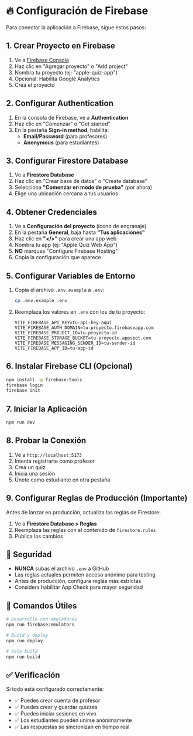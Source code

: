 # 🔥 Configuración de Firebase

Para conectar la aplicación a Firebase, sigue estos pasos:

## 1. Crear Proyecto en Firebase

1. Ve a [Firebase Console](https://console.firebase.google.com/)
2. Haz clic en "Agregar proyecto" o "Add project"
3. Nombra tu proyecto (ej: "apple-quiz-app")
4. Opcional: Habilita Google Analytics
5. Crea el proyecto

## 2. Configurar Authentication

1. En la consola de Firebase, ve a **Authentication**
2. Haz clic en "Comenzar" o "Get started"
3. En la pestaña **Sign-in method**, habilita:
   - **Email/Password** (para profesores)
   - **Anonymous** (para estudiantes)

## 3. Configurar Firestore Database

1. Ve a **Firestore Database**
2. Haz clic en "Crear base de datos" o "Create database"
3. Selecciona **"Comenzar en modo de prueba"** (por ahora)
4. Elige una ubicación cercana a tus usuarios

## 4. Obtener Credenciales

1. Ve a **Configuración del proyecto** (ícono de engranaje)
2. En la pestaña **General**, baja hasta **"Tus aplicaciones"**
3. Haz clic en **"</>"** para crear una app web
4. Nombra tu app (ej: "Apple Quiz Web App")
5. **NO** marques "Configure Firebase Hosting"
6. Copia la configuración que aparece

## 5. Configurar Variables de Entorno

1. Copia el archivo `.env.example` a `.env`:
   ```bash
   cp .env.example .env
   ```

2. Reemplaza los valores en `.env` con los de tu proyecto:
   ```env
   VITE_FIREBASE_API_KEY=tu-api-key-aqui
   VITE_FIREBASE_AUTH_DOMAIN=tu-proyecto.firebaseapp.com
   VITE_FIREBASE_PROJECT_ID=tu-proyecto-id
   VITE_FIREBASE_STORAGE_BUCKET=tu-proyecto.appspot.com
   VITE_FIREBASE_MESSAGING_SENDER_ID=tu-sender-id
   VITE_FIREBASE_APP_ID=tu-app-id
   ```

## 6. Instalar Firebase CLI (Opcional)

```bash
npm install -g firebase-tools
firebase login
firebase init
```

## 7. Iniciar la Aplicación

```bash
npm run dev
```

## 8. Probar la Conexión

1. Ve a `http://localhost:5173`
2. Intenta registrarte como profesor
3. Crea un quiz
4. Inicia una sesión
5. Únete como estudiante en otra pestaña

## 9. Configurar Reglas de Producción (Importante)

Antes de lanzar en producción, actualiza las reglas de Firestore:

1. Ve a **Firestore Database > Reglas**
2. Reemplaza las reglas con el contenido de `firestore.rules`
3. Publica los cambios

## 🚨 Seguridad

- **NUNCA** subas el archivo `.env` a GitHub
- Las reglas actuales permiten acceso anónimo para testing
- Antes de producción, configura reglas más estrictas
- Considera habilitar App Check para mayor seguridad

## 🔧 Comandos Útiles

```bash
# Desarrollo con emuladores
npm run firebase:emulators

# Build y deploy
npm run deploy

# Solo build
npm run build
```

## ✅ Verificación

Si todo está configurado correctamente:
- ✅ Puedes crear cuenta de profesor
- ✅ Puedes crear y guardar quizzes
- ✅ Puedes iniciar sesiones en vivo
- ✅ Los estudiantes pueden unirse anónimamente
- ✅ Las respuestas se sincronizan en tiempo real